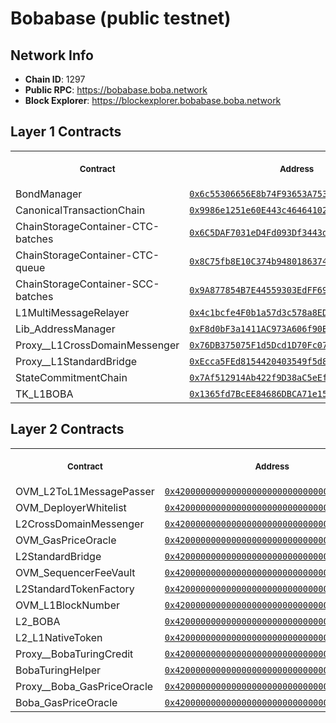 # Bobabase (public testnet)
## Network Info
- **Chain ID**: 1297
- **Public RPC**: https://bobabase.boba.network
- **Block Explorer**: https://blockexplorer.bobabase.boba.network
## Layer 1 Contracts
<table>
<tr>
<th>
<img width="506px" height="0px" />
<p><small>Contract</small></p>
</th>
<th>
<img width="506px" height="0px" />
<p><small>Address</small></p>
</th>
</tr>
<tr>
<td>
BondManager
</td>
<td align="center">
<a href="https://moonbase.moonscan.io/address/0x6c55306656E8b74F93653A753DE539c2F6ca18Db">
<code>0x6c55306656E8b74F93653A753DE539c2F6ca18Db</code>
</a>
</td>
</tr>
<tr>
<td>
CanonicalTransactionChain
</td>
<td align="center">
<a href="https://moonbase.moonscan.io/address/0x9986e1251e60E443c464641029262F5ee76fD448">
<code>0x9986e1251e60E443c464641029262F5ee76fD448</code>
</a>
</td>
</tr>
<tr>
<td>
ChainStorageContainer-CTC-batches
</td>
<td align="center">
<a href="https://moonbase.moonscan.io/address/0x6C5DAF7031eD4Fd093Df3443d933232be6cc3034">
<code>0x6C5DAF7031eD4Fd093Df3443d933232be6cc3034</code>
</a>
</td>
</tr>
<tr>
<td>
ChainStorageContainer-CTC-queue
</td>
<td align="center">
<a href="https://moonbase.moonscan.io/address/0x8C75fb8E10C374b9480186374c44f279B609426D">
<code>0x8C75fb8E10C374b9480186374c44f279B609426D</code>
</a>
</td>
</tr>
<tr>
<td>
ChainStorageContainer-SCC-batches
</td>
<td align="center">
<a href="https://moonbase.moonscan.io/address/0x9A877854B7E44559303EdFF69E58f1541b45BB19">
<code>0x9A877854B7E44559303EdFF69E58f1541b45BB19</code>
</a>
</td>
</tr>
<tr>
<td>
L1MultiMessageRelayer
</td>
<td align="center">
<a href="https://moonbase.moonscan.io/address/0x4c1bcfe4F0b1a57d3c578a8ED3dBEBCa29339c85">
<code>0x4c1bcfe4F0b1a57d3c578a8ED3dBEBCa29339c85</code>
</a>
</td>
</tr>
<tr>
<td>
Lib_AddressManager
</td>
<td align="center">
<a href="https://moonbase.moonscan.io/address/0xF8d0bF3a1411AC973A606f90B2d1ee0840e5979B">
<code>0xF8d0bF3a1411AC973A606f90B2d1ee0840e5979B</code>
</a>
</td>
</tr>
<tr>
<td>
Proxy__L1CrossDomainMessenger
</td>
<td align="center">
<a href="https://moonbase.moonscan.io/address/0x76DB375075F1d5Dcd1D70Fc07F69a5c7b40ab877">
<code>0x76DB375075F1d5Dcd1D70Fc07F69a5c7b40ab877</code>
</a>
</td>
</tr>
<tr>
<td>
Proxy__L1StandardBridge
</td>
<td align="center">
<a href="https://moonbase.moonscan.io/address/0xEcca5FEd8154420403549f5d8F123fcE69fae806">
<code>0xEcca5FEd8154420403549f5d8F123fcE69fae806</code>
</a>
</td>
</tr>
<tr>
<td>
StateCommitmentChain
</td>
<td align="center">
<a href="https://moonbase.moonscan.io/address/0x7Af512914Ab422f9D38aC5eEfc94fa5106FA74C2">
<code>0x7Af512914Ab422f9D38aC5eEfc94fa5106FA74C2</code>
</a>
</td>
</tr>
<tr>
<td>
TK_L1BOBA
</td>
<td align="center">
<a href="https://moonbase.moonscan.io/address/0x1365fd7BcEE84686DBCA71e1571C0d9ad9E64945">
<code>0x1365fd7BcEE84686DBCA71e1571C0d9ad9E64945</code>
</a>
</td>
</tr>
</table>

## Layer 2 Contracts
<table>
<tr>
<th>
<img width="506px" height="0px" />
<p><small>Contract</small></p>
</th>
<th>
<img width="506px" height="0px" />
<p><small>Address</small></p>
</th>
</tr>
<tr>
<td>
OVM_L2ToL1MessagePasser
</td>
<td align="center">
<a href="https://blockexplorer.bobabase.boba.network/address/0x4200000000000000000000000000000000000000">
<code>0x4200000000000000000000000000000000000000</code>
</a>
</td>
</tr>
<tr>
<td>
OVM_DeployerWhitelist
</td>
<td align="center">
<a href="https://blockexplorer.bobabase.boba.network/address/0x4200000000000000000000000000000000000002">
<code>0x4200000000000000000000000000000000000002</code>
</a>
</td>
</tr>
<tr>
<td>
L2CrossDomainMessenger
</td>
<td align="center">
<a href="https://blockexplorer.bobabase.boba.network/address/0x4200000000000000000000000000000000000007">
<code>0x4200000000000000000000000000000000000007</code>
</a>
</td>
</tr>
<tr>
<td>
OVM_GasPriceOracle
</td>
<td align="center">
<a href="https://blockexplorer.bobabase.boba.network/address/0x420000000000000000000000000000000000000F">
<code>0x420000000000000000000000000000000000000F</code>
</a>
</td>
</tr>
<tr>
<td>
L2StandardBridge
</td>
<td align="center">
<a href="https://blockexplorer.bobabase.boba.network/address/0x4200000000000000000000000000000000000010">
<code>0x4200000000000000000000000000000000000010</code>
</a>
</td>
</tr>
<tr>
<td>
OVM_SequencerFeeVault
</td>
<td align="center">
<a href="https://blockexplorer.bobabase.boba.network/address/0x4200000000000000000000000000000000000011">
<code>0x4200000000000000000000000000000000000011</code>
</a>
</td>
</tr>
<tr>
<td>
L2StandardTokenFactory
</td>
<td align="center">
<a href="https://blockexplorer.bobabase.boba.network/address/0x4200000000000000000000000000000000000012">
<code>0x4200000000000000000000000000000000000012</code>
</a>
</td>
</tr>
<tr>
<td>
OVM_L1BlockNumber
</td>
<td align="center">
<a href="https://blockexplorer.bobabase.boba.network/address/0x4200000000000000000000000000000000000013">
<code>0x4200000000000000000000000000000000000013</code>
</a>
</td>
</tr>
<tr>
<td>
L2_BOBA
</td>
<td align="center">
<a href="https://blockexplorer.bobabase.boba.network/address/0x4200000000000000000000000000000000000006">
<code>0x4200000000000000000000000000000000000006</code>
</a>
</td>
</tr>
<tr>
<td>
L2_L1NativeToken
</td>
<td align="center">
<a href="https://blockexplorer.bobabase.boba.network/address/0x4200000000000000000000000000000000000023">
<code>0x4200000000000000000000000000000000000023</code>
</a>
</td>
</tr>
<tr>
<td>
Proxy__BobaTuringCredit
</td>
<td align="center">
<a href="https://blockexplorer.bobabase.boba.network/address/0x4200000000000000000000000000000000000020">
<code>0x4200000000000000000000000000000000000020</code>
</a>
</td>
</tr>
<tr>
<td>
BobaTuringHelper
</td>
<td align="center">
<a href="https://blockexplorer.bobabase.boba.network/address/0x4200000000000000000000000000000000000022">
<code>0x4200000000000000000000000000000000000022</code>
</a>
</td>
</tr>
<tr>
<td>
Proxy__Boba_GasPriceOracle
</td>
<td align="center">
<a href="https://blockexplorer.bobabase.boba.network/address/0x4200000000000000000000000000000000000024">
<code>0x4200000000000000000000000000000000000024</code>
</a>
</td>
</tr>
<tr>
<td>
Boba_GasPriceOracle
</td>
<td align="center">
<a href="https://blockexplorer.bobabase.boba.network/address/0x4200000000000000000000000000000000000025">
<code>0x4200000000000000000000000000000000000025</code>
</a>
</td>
</tr>
</table>

